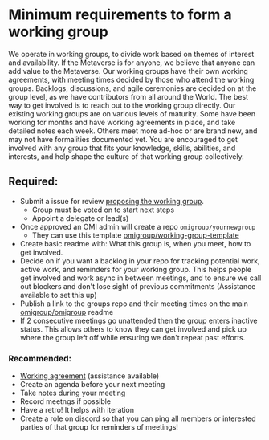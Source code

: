 # Minimum requirements to form a working group

We operate in working groups, to divide work based on themes of interest and availability. If the Metaverse is for anyone, we believe that anyone can add value to the Metaverse. Our working groups have their own working agreements, with meeting times decided by those who attend the working groups. Backlogs, discussions, and agile ceremonies are decided on at the group level, as we have contributors from all around the World. The best way to get involved is to reach out to the working group directly. Our existing working groups are on various levels of maturity. Some have been working for months and have working agreements in place, and take detailed notes each week. Others meet more ad-hoc or are brand new, and may not have formalities documented yet. You are encouraged to get involved with any group that fits your knowledge, skills, abilities, and interests, and help shape the culture of that working group collectively.

## Required: 
- Submit a issue for review [proposing the working group](https://github.com/omigroup/omigroup/issues/new/choose). 
  - Group must be voted on to start next steps
  - Appoint a delegate or lead(s)
- Once approved an OMI admin will create a repo `omigroup/yournewgroup`
  - They can use this template [omigroup/working-group-template](https://github.com/omigroup/working-group-template)
- Create basic readme with: What this group is, when you meet, how to get involved. 
- Decide on if you want a backlog in your repo for tracking potential work, active work, and reminders for your working group. This helps people get involved and work async in between meetings, and to ensure we call out blockers and don't lose sight of previous commitments (Assistance available to set this up) 
- Publish a link to the groups repo and their meeting times on the main [omigroup/omigroup](https://github.com/omigroup/omigroup) readme 
- If 2 consecutive meetings go unattended then the group enters inactive status. This allows others to know they can get involved and pick up where the group left off while ensuring we don't repeat past efforts. 

### Recommended: 
- [Working agreement](https://github.com/omigroup/omigroup/issues/68) (assistance available)
- Create an agenda before your next meeting 
- Take notes during your meeting 
- Record meetngs if possible 
- Have a retro! It helps with iteration 
- Create a role on discord so that you can ping all members or interested parties of that group for reminders of meetings!
